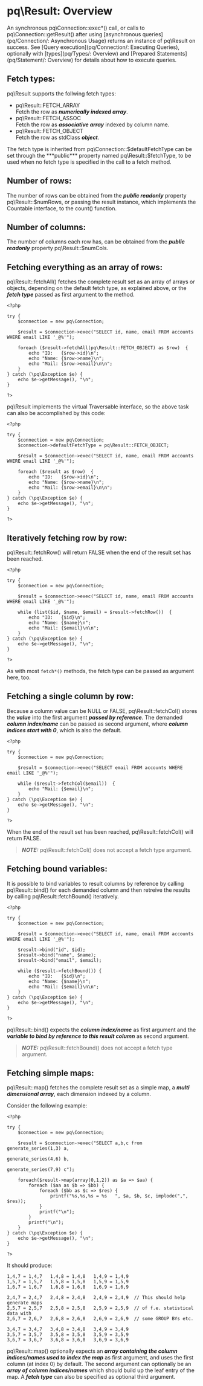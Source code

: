 # pq\Result: Overview

An synchronous pq\Connection::exec*() call, or calls to pq\Connection::getResult() after using [asynchronous queries](pq/Connection/: Asynchronous Usage) returns an instance of pq\Result on success. See [Query execution](pq/Connection/: Executing Queries), optionally with [types](pq/Types/: Overview) and [Prepared Statements](pq/Statement/: Overview) for details about how to execute queries.

## Fetch types:

pq\Result supports the follwing fetch types:

* pq\Result::FETCH_ARRAY  
  Fetch the row as ***numerically indexed array***.
* pq\Result::FETCH_ASSOC  
  Fetch the row as ***associative array*** indexed by column name.
* pq\Result::FETCH_OBJECT  
  Fetch the row as stdClass ***object***.

The fetch type is inherited from pq\Connection::$defaultFetchType can be set through the ***public*** property named pq\Result::$fetchType, to be used when no fetch type is specified in the call to a fetch method.

## Number of rows:

The number of rows can be obtained from the ***public readonly*** property pq\Result::$numRows, or passing the result instance, which implements the Countable interface, to the count() function.

## Number of columns:

The number of columns each row has, can be obtained from the ***public readonly*** property pq\Result::$numCols.

## Fetching everything as an array of rows:

pq\Result::fetchAll() fetches the complete result set as an array of arrays or objects, depending on the default fetch type, as explained above, or the ***fetch type*** passed as first argument to the method.

	<?php

	try {
		$connection = new pq\Connection;
		
		$result = $connection->exec("SELECT id, name, email FROM accounts WHERE email LIKE '_@%'");
		
		foreach ($result->fetchAll(pq\Result::FETCH_OBJECT) as $row)  {
			echo "ID:   {$row->id}\n";
			echo "Name: {$row->name}\n";
			echo "Mail: {$row->email}\n\n";
		}
	} catch (\pq\Exception $e) {
		echo $e->getMessage(), "\n";
	}

	?>

pq\Result implements the virtual Traversable interface, so the above task can also be accomplished by this code:

	<?php

	try {
		$connection = new pq\Connection;
		$connection->defaultFetchType = pq\Result::FETCH_OBJECT;
		
		$result = $connection->exec("SELECT id, name, email FROM accounts WHERE email LIKE '_@%'");
		
		foreach ($result as $row)  {
			echo "ID:   {$row->id}\n";
			echo "Name: {$row->name}\n";
			echo "Mail: {$row->email}\n\n";
		}
	} catch (\pq\Exception $e) {
		echo $e->getMessage(), "\n";
	}

	?>

## Iteratively fetching row by row:

pq\Result::fetchRow() will return FALSE when the end of the result set has been reached.

	<?php

	try {
		$connection = new pq\Connection;
		
		$result = $connection->exec("SELECT id, name, email FROM accounts WHERE email LIKE '_@%'");
		
		while (list($id, $name, $email) = $result->fetchRow())  {
			echo "ID:   {$id}\n";
			echo "Name: {$name}\n";
			echo "Mail: {$email}\n\n";
		}
	} catch (\pq\Exception $e) {
		echo $e->getMessage(), "\n";
	}

	?>

As with most ```fetch*()``` methods, the fetch type can be passed as argument here, too.

## Fetching a single column by row:

Because a column value can be NULL or FALSE, pq\Result::fetchCol() stores the ***value*** into the first argument ***passed by reference***. The demanded ***column index/name*** can be passed as second argument, where ***column indices start with 0***, which is also the default.

	<?php

	try {
		$connection = new pq\Connection;
		
		$result = $connection->exec("SELECT email FROM accounts WHERE email LIKE '_@%'");
		
		while ($result->fetchCol($email))  {
			echo "Mail: {$email}\n";
		}
	} catch (\pq\Exception $e) {
		echo $e->getMessage(), "\n";
	}

	?>

When the end of the result set has been reached, pq\Result::fetchCol() will return FALSE.

> ***NOTE:***
> pq\Result::fetchCol() does not accept a fetch type argument.

## Fetching bound variables:

It is possible to bind variables to result columns by reference by calling pq\Result::bind() for each demanded column and then retreive the results by calling pq\Result::fetchBound() iteratively.

	<?php

	try {
		$connection = new pq\Connection;
		
		$result = $connection->exec("SELECT id, name, email FROM accounts WHERE email LIKE '_@%'");
		
		$result->bind("id", $id);
		$result->bind("name", $name);
		$result->bind("email", $email);
		
		while ($result->fetchBound()) {
			echo "ID:   {$id}\n";
			echo "Name: {$name}\n";
			echo "Mail: {$email}\n\n";
		}
	} catch (\pq\Exception $e) {
		echo $e->getMessage(), "\n";
	}

	?>


pq\Result::bind() expects the ***column index/name*** as first argument and the ***variable to bind by reference to this result column*** as second argument.

> ***NOTE:***
> pq\Result::fetchBound() does not accept a fetch type argument.

## Fetching simple maps:

pq\Result::map() fetches the complete result set as a simple map, a ***multi dimensional array***, each dimension indexed by a column.

Consider the following example:

	<?php

	try {
		$connection = new pq\Connection;
		
		$result = $connection->exec("SELECT a,b,c from generate_series(1,3) a, 
													   generate_series(4,6) b, 
													   generate_series(7,9) c");

		foreach($result->map(array(0,1,2)) as $a => $aa) {
			foreach ($aa as $b => $bb) {
				foreach ($bb as $c => $res) {
					printf("%s,%s,%s = %s   ", $a, $b, $c, implode(",", $res));
				}
				printf("\n");
			}
			printf("\n");
		}
	} catch (\pq\Exception $e) {
		echo $e->getMessage(), "\n";
	}

	?>


It should produce:

	1,4,7 = 1,4,7   1,4,8 = 1,4,8   1,4,9 = 1,4,9   
	1,5,7 = 1,5,7   1,5,8 = 1,5,8   1,5,9 = 1,5,9   
	1,6,7 = 1,6,7   1,6,8 = 1,6,8   1,6,9 = 1,6,9   

	2,4,7 = 2,4,7   2,4,8 = 2,4,8   2,4,9 = 2,4,9  // This should help generate maps 
	2,5,7 = 2,5,7   2,5,8 = 2,5,8   2,5,9 = 2,5,9  // of f.e. statistical data with   
	2,6,7 = 2,6,7   2,6,8 = 2,6,8   2,6,9 = 2,6,9  // some GROUP BYs etc.           

	3,4,7 = 3,4,7   3,4,8 = 3,4,8   3,4,9 = 3,4,9   
	3,5,7 = 3,5,7   3,5,8 = 3,5,8   3,5,9 = 3,5,9   
	3,6,7 = 3,6,7   3,6,8 = 3,6,8   3,6,9 = 3,6,9   

pq\Result::map() optionally expects an ***array containing the column indices/names used to index the map*** as first argument, and uses the first column (at index 0) by default. The second argument can optionally be an ***array of column indices/names*** which should build up the leaf entry of the map. A ***fetch type*** can also be specified as optional third argument.
